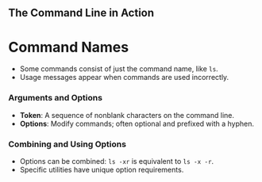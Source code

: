 
## The Command Line in Action

# Command Names

- Some commands consist of just the command name, like `ls`.
- Usage messages appear when commands are used incorrectly.

### Arguments and Options

- **Token**: A sequence of nonblank characters on the command line.
- **Options**: Modify commands; often optional and prefixed with a hyphen.

### Combining and Using Options

- Options can be combined: `ls -xr` is equivalent to `ls -x -r`.
- Specific utilities have unique option requirements.

